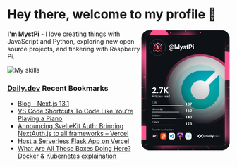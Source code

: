 # Hey there, welcome to my profile 👋

<a href="https://app.daily.dev/MystPi"><img src="https://github.com/MystPi/MystPi/blob/main/devcard.svg" width="200" alt="MystPi's Dev Card" align="right"/></a>

**I'm MystPi** - I love creating things with JavaScript and Python, exploring new open source projects, and tinkering with Raspberry Pi.

![My skills](https://skillicons.dev/icons?i=svelte,js,html,css,py,raspberrypi,react,tailwind)

### [Daily.dev](https://daily.dev) Recent Bookmarks
<!-- daily.dev BOOKMARKS:START -->
- [Blog - Next.js 13.1](https://app.daily.dev/posts/V1ENVxtt-?utm_source=rss&utm_medium=bookmarks&utm_campaign=Itr6mLfRdMms0HCyePtl9)
- [VS Code Shortcuts To Code Like You’re Playing a Piano](https://app.daily.dev/posts/u4Cx9-dZN?utm_source=rss&utm_medium=bookmarks&utm_campaign=Itr6mLfRdMms0HCyePtl9)
- [Announcing SvelteKit Auth: Bringing NextAuth.js to all frameworks – Vercel](https://app.daily.dev/posts/0bq2Z-bL_?utm_source=rss&utm_medium=bookmarks&utm_campaign=Itr6mLfRdMms0HCyePtl9)
- [Host a Serverless Flask App on Vercel](https://app.daily.dev/posts/B5aDlMJsr?utm_source=rss&utm_medium=bookmarks&utm_campaign=Itr6mLfRdMms0HCyePtl9)
- [What Are All These Boxes Doing Here? Docker &amp; Kubernetes explaination](https://app.daily.dev/posts/2vGX9VHZi?utm_source=rss&utm_medium=bookmarks&utm_campaign=Itr6mLfRdMms0HCyePtl9)
<!-- daily.dev BOOKMARKS:END -->
